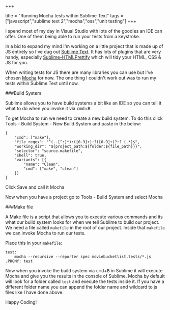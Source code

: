 +++

title = "Running Mocha tests within Sublime Text"
tags = ["javascript","sublime text 2","mocha","oss","unit testing"]
+++

I spend most of my day in Visual Studio with lots of the goodies an IDE can offer.  One of them being able to run your tests from a keystroke.

In a bid to expand my mind I'm working on a little project that is made up of JS entirely so I've dug out [Sublime Text][1]. It has lots of plugins that are very handy, especially [Sublime-HTMLPrettify][2] which will tidy your HTML, CSS & JS for you.

When writing tests for JS there are many libraries you can use but I've chosen [Mocha][3] for now.  The one thing I couldn't work out was to run my tests within Sublime Text until now.

###Build System

Sublime allows you to have build systems a bit like an IDE so you can tell it what to do when you invoke it via <kbd>cmd</kbd>+<kbd>B</kbd>.

To get Mocha to run we need to create a new build system. To do this click Tools - Build System - New Build System and paste in the below:

<!--more-->

    {
        "cmd": ["make"],
        "file_regex": "^(..[^:]*):([0-9]+):?([0-9]+)?:? (.*)$",
        "working_dir": "${project_path:${folder:${file_path}}}",
        "selector": "source.makefile",
        "shell": true,
        "variants": [{
            "name": "Clean",
            "cmd": ["make", "clean"]
        }]
    }
    
Click Save and call it Mocha

Now when you have a project go to Tools - Build System and select Mocha

###Make file

A Make file is a script that allows you to execute various commands and its what our build system looks for when we tell Sublime to build our project. We need a file called `makefile` in the root of our project.  Inside that `makefile` we can invoke Mocha to run our tests.

Place this in your `makefile`:

    test:
        mocha --recursive --reporter spec moviebucketlist.tests/*.js
    .PHONY: test
    
Now when you invoke the build system via <kbd>cmd</kbd>+<kbd>B</kbd> in Sublime it will execute Mocha and give you the results in the console of Sublime.  Mocha by default will look for a folder called `test` and execute the tests inside it. If you have a different folder name you can append the folder name and wildcard to js files like I have done above.

Happy Coding!

[1]: http://sublimetext.com
[2]: https://github.com/victorporof/Sublime-HTMLPrettify
[3]: http://visionmedia.github.io/mocha/
